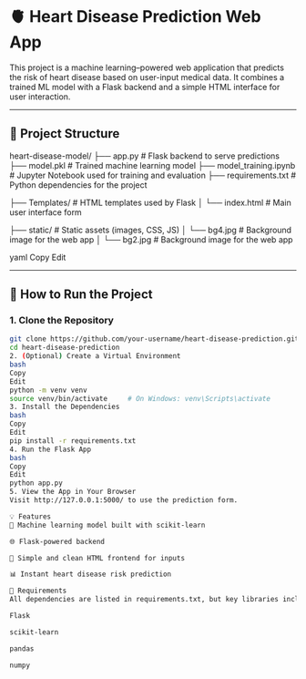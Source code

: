 # 🫀 Heart Disease Prediction Web App

This project is a machine learning–powered web application that predicts the risk of heart disease based on user-input medical data. It combines a trained ML model with a Flask backend and a simple HTML interface for user interaction.

---

## 📂 Project Structure

heart-disease-model/
├── app.py                   # Flask backend to serve predictions
├── model.pkl                # Trained machine learning model
├── model_training.ipynb     # Jupyter Notebook used for training and evaluation
├── requirements.txt         # Python dependencies for the project

├── Templates/               # HTML templates used by Flask
│   └── index.html           # Main user interface form

├── static/                  # Static assets (images, CSS, JS)
│   └── bg4.jpg              # Background image for the web app
│   └── bg2.jpg              # Background image for the web app

yaml
Copy
Edit

---

## 🚀 How to Run the Project

### 1. Clone the Repository
```bash
git clone https://github.com/your-username/heart-disease-prediction.git
cd heart-disease-prediction
2. (Optional) Create a Virtual Environment
bash
Copy
Edit
python -m venv venv
source venv/bin/activate     # On Windows: venv\Scripts\activate
3. Install the Dependencies
bash
Copy
Edit
pip install -r requirements.txt
4. Run the Flask App
bash
Copy
Edit
python app.py
5. View the App in Your Browser
Visit http://127.0.0.1:5000/ to use the prediction form.

💡 Features
🧠 Machine learning model built with scikit-learn

🌐 Flask-powered backend

🎨 Simple and clean HTML frontend for inputs

📊 Instant heart disease risk prediction

📌 Requirements
All dependencies are listed in requirements.txt, but key libraries include:

Flask

scikit-learn

pandas

numpy

